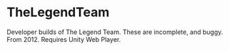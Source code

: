 # TheLegendTeam
Developer builds of The Legend Team. These are incomplete, and buggy. From 2012. Requires Unity Web Player.
